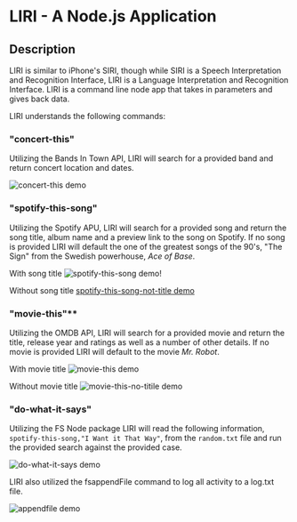# LIRI - A Node.js Application

## Description

LIRI is similar to iPhone's SIRI, though while SIRI is a Speech Interpretation and Recognition Interface, LIRI is a Language Interpretation and Recognition Interface. LIRI is a command line node app that takes in parameters and gives back data.

LIRI understands the following commands:

### "concert-this"

Utilizing the Bands In Town API, LIRI will search for a provided band and return concert location and dates.

![concert-this demo](https://media.giphy.com/media/lcSQfg5AcUu3gwF9J9/giphy.gif)

### "spotify-this-song"

Utilizing the Spotify APU, LIRI will search for a provided song and return the song title, album name and a preview link to the song on Spotify.  If no song is provided LIRI will default the one of the greatest songs of the 90's, "The Sign" from the Swedish powerhouse, *Ace of Base*. 

With song title
![spotify-this-song demo](https://media.giphy.com/media/1j9JaGUdSS8XrXgHZA/giphy.gif)!

Without song title
[spotify-this-song-not-title demo](https://media.giphy.com/media/AirgTRlZ0TH9xqmqwy/giphy.gif)

### "movie-this"**

Utilizing the OMDB API, LIRI will search for a provided movie and return the title, release year and ratings as well as a number of other details.  If no movie is provided LIRI will default to the movie *Mr. Robot*.

With movie title
![movie-this demo](https://media.giphy.com/media/TIiCfyliy61A2jViHj/giphy.gif)

Without movie title
![movie-this-no-titile demo](https://media.giphy.com/media/aJ2x4SdwXuJpVCqCs9/giphy.gif)

### "do-what-it-says"

Utilizing the FS Node package LIRI will read the following information, `spotify-this-song,"I Want it That Way"`, from the `random.txt` file and run the provided search against the provided case.

![do-what-it-says demo](https://media.giphy.com/media/lzoOoPn9UouACA8Uzh/giphy.gif)

LIRI also utilized the fsappendFile command to log all activity to a log.txt file.

![appendfile demo](https://media.giphy.com/media/kDWFxesYmrqeCfkzdl/giphy.gif)
